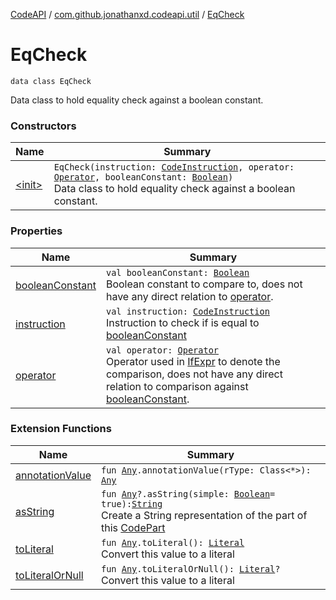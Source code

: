 [CodeAPI](../../index.md) / [com.github.jonathanxd.codeapi.util](../index.md) / [EqCheck](.)

# EqCheck

`data class EqCheck`

Data class to hold equality check against a boolean constant.

### Constructors

| Name | Summary |
|---|---|
| [&lt;init&gt;](-init-.md) | `EqCheck(instruction: `[`CodeInstruction`](../../com.github.jonathanxd.codeapi/-code-instruction.md)`, operator: `[`Operator`](../../com.github.jonathanxd.codeapi.operator/-operator/index.md)`, booleanConstant: `[`Boolean`](https://kotlinlang.org/api/latest/jvm/stdlib/kotlin/-boolean/index.html)`)`<br>Data class to hold equality check against a boolean constant. |

### Properties

| Name | Summary |
|---|---|
| [booleanConstant](boolean-constant.md) | `val booleanConstant: `[`Boolean`](https://kotlinlang.org/api/latest/jvm/stdlib/kotlin/-boolean/index.html)<br>Boolean constant to compare to, does not have any direct relation to [operator](operator.md). |
| [instruction](instruction.md) | `val instruction: `[`CodeInstruction`](../../com.github.jonathanxd.codeapi/-code-instruction.md)<br>Instruction to check if is equal to [booleanConstant](boolean-constant.md) |
| [operator](operator.md) | `val operator: `[`Operator`](../../com.github.jonathanxd.codeapi.operator/-operator/index.md)<br>Operator used in [IfExpr](../../com.github.jonathanxd.codeapi.base/-if-expr/index.md) to denote the comparison, does not have any direct relation to comparison against [booleanConstant](boolean-constant.md). |

### Extension Functions

| Name | Summary |
|---|---|
| [annotationValue](../../com.github.jonathanxd.codeapi.util.conversion/kotlin.-any/annotation-value.md) | `fun `[`Any`](https://kotlinlang.org/api/latest/jvm/stdlib/kotlin/-any/index.html)`.annotationValue(rType: Class<*>): `[`Any`](https://kotlinlang.org/api/latest/jvm/stdlib/kotlin/-any/index.html) |
| [asString](../kotlin.-any/as-string.md) | `fun `[`Any`](https://kotlinlang.org/api/latest/jvm/stdlib/kotlin/-any/index.html)`?.asString(simple: `[`Boolean`](https://kotlinlang.org/api/latest/jvm/stdlib/kotlin/-boolean/index.html)` = true): `[`String`](https://kotlinlang.org/api/latest/jvm/stdlib/kotlin/-string/index.html)<br>Create a String representation of the part of this [CodePart](../../com.github.jonathanxd.codeapi/-code-part/index.md) |
| [toLiteral](../../com.github.jonathanxd.codeapi.util.conversion/kotlin.-any/to-literal.md) | `fun `[`Any`](https://kotlinlang.org/api/latest/jvm/stdlib/kotlin/-any/index.html)`.toLiteral(): `[`Literal`](../../com.github.jonathanxd.codeapi.literal/-literal/index.md)<br>Convert this value to a literal |
| [toLiteralOrNull](../../com.github.jonathanxd.codeapi.util.conversion/kotlin.-any/to-literal-or-null.md) | `fun `[`Any`](https://kotlinlang.org/api/latest/jvm/stdlib/kotlin/-any/index.html)`.toLiteralOrNull(): `[`Literal`](../../com.github.jonathanxd.codeapi.literal/-literal/index.md)`?`<br>Convert this value to a literal |

